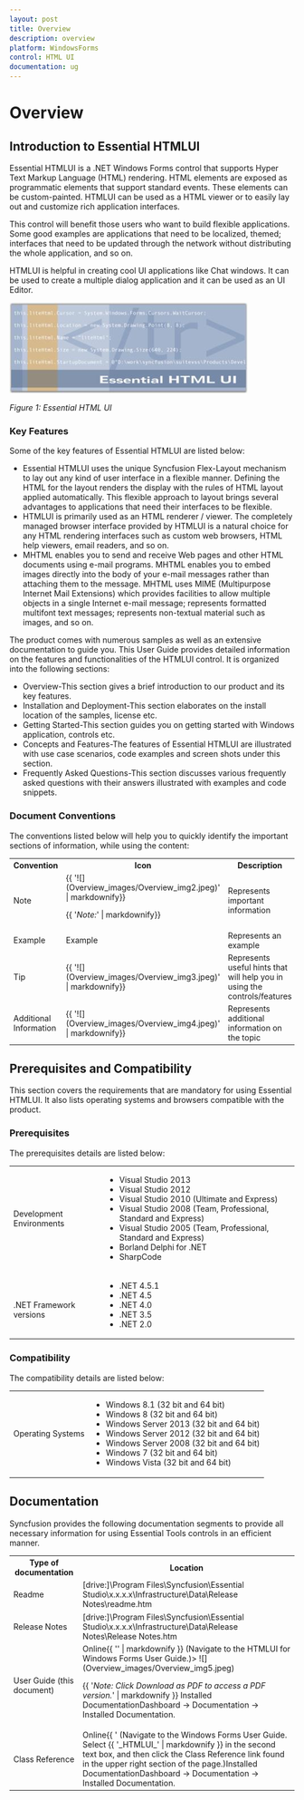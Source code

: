 ```yaml
---
layout: post
title: Overview
description: overview
platform: WindowsForms
control: HTML UI
documentation: ug
---
```


# Overview

## Introduction to Essential HTMLUI

Essential HTMLUI is a .NET Windows Forms control that supports Hyper Text Markup Language (HTML) rendering. HTML elements are exposed as programmatic elements that support standard events. These elements can be custom-painted. HTMLUI can be used as a HTML viewer or to easily lay out and customize rich application interfaces.

This control will benefit those users who want to build flexible applications. Some good examples are applications that need to be localized, themed; interfaces that need to be updated through the network without distributing the whole application, and so on.

HTMLUI is helpful in creating cool UI applications like Chat windows. It can be used to create a multiple dialog application and it can be used as an UI Editor.



![](Overview_images/Overview_img1.jpeg)



_Figure_ _1: Essential HTML UI_



### Key Features

Some of the key features of Essential HTMLUI are listed below:



* Essential HTMLUI uses the unique Syncfusion Flex-Layout mechanism to lay out any kind of user interface in a flexible manner. Defining the HTML for the layout renders the display with the rules of HTML layout applied automatically. This flexible approach to layout brings several advantages to applications that need their interfaces to be flexible. 
* HTMLUI is primarily used as an HTML renderer / viewer. The completely managed browser interface provided by HTMLUI is a natural choice for any HTML rendering interfaces such as custom web browsers, HTML help viewers, email readers, and so on.
* MHTML enables you to send and receive Web pages and other HTML documents using e-mail programs. MHTML enables you to embed images directly into the body of your e-mail messages rather than attaching them to the message. MHTML uses MIME (Multipurpose Internet Mail Extensions) which provides facilities to allow multiple objects in a single Internet e-mail message; represents formatted multifont text messages; represents non-textual material such as images, and so on.



The product comes with numerous samples as well as an extensive documentation to guide you. This User Guide provides detailed information on the features and functionalities of the HTMLUI control. It is organized into the following sections:



* Overview-This section gives a brief introduction to our product and its key features.
* Installation and Deployment-This section elaborates on the install location of the samples, license etc.
* Getting Started-This section guides you on getting started with Windows application, controls etc.
* Concepts and Features-The features of Essential HTMLUI are illustrated with use case scenarios, code examples and screen shots under this section.
* Frequently Asked Questions-This section discusses various frequently asked questions with their answers illustrated with examples and code snippets.



### Document Conventions

The conventions listed below will help you to quickly identify the important sections of information, while using the content:



<table>
<tr>
<th>
Convention</th><th>
Icon</th><th>
Description</th></tr>
<tr>
<td>
Note</td><td>
{{ '![](Overview_images/Overview_img2.jpeg)' | markdownify}}

{{ '_Note:_' | markdownify}}</td><td>
Represents important information</td></tr>
<tr>
<td>
Example</td><td>
Example</td><td>
Represents an example</td></tr>
<tr>
<td>
Tip</td><td>
{{ '![](Overview_images/Overview_img3.jpeg)' | markdownify}}

</td><td>
Represents useful hints that will help you in using the controls/features</td></tr>
<tr>
<td>
Additional Information</td><td>
{{ '![](Overview_images/Overview_img4.jpeg)' | markdownify}}

</td><td>
Represents additional information on the topic</td></tr>
</table>


## Prerequisites and Compatibility

This section covers the requirements that are mandatory for using Essential HTMLUI. It also lists operating systems and browsers compatible with the product.



### Prerequisites

The prerequisites details are listed below:



<table>
<tr>
<td>
Development Environments</td><td>
<ul>
<li> Visual Studio 2013</li>
<li> Visual Studio 2012</li>
<li> Visual Studio 2010 (Ultimate and Express)</li>
<li> Visual Studio 2008 (Team, Professional, Standard and Express)</li>
<li> Visual Studio 2005 (Team, Professional, Standard and Express)</li>
<li> Borland Delphi for .NET</li>
<li> SharpCode</li></ul> </td></tr>
<tr>
<td>
<br>.NET Framework versions</td><td>
<ul>
<li> .NET 4.5.1</li>
<li> .NET 4.5</li>
<li> .NET 4.0</li>
<li> .NET 3.5</li>
<li> .NET 2.0</li></ul></td></tr>
</table>





### Compatibility

The compatibility details are listed below:

<table>
<tr>
<td>
Operating Systems</td><td>
<ul>
<li> Windows 8.1 (32 bit and 64 bit)</li>
<li> Windows 8 (32 bit and 64 bit)</li>
<li> Windows Server 2013 (32 bit and 64 bit)</li>
<li> Windows Server 2012 (32 bit and 64 bit)</li>
<li> Windows Server 2008 (32 bit and 64 bit)</li>
<li> Windows 7 (32 bit and 64 bit)</li>
<li> Windows Vista (32 bit and 64 bit)</li></ul></td></tr>
</table>



## Documentation

Syncfusion provides the following documentation segments to provide all necessary information for using Essential Tools controls in an efficient manner.

<table>
<tr>
<th>
Type of documentation</th><th>
Location</th></tr>
<tr>
<td>
Readme</td><td>
[drive:]\Program Files\Syncfusion\Essential Studio\x.x.x.x\Infrastructure\Data\Release Notes\readme.htm </td></tr>
<tr>
<td>
Release Notes</td><td>
[drive:]\Program Files\Syncfusion\Essential Studio\x.x.x.x\Infrastructure\Data\Release Notes\Release Notes.htm </td></tr>
<tr>
<td>
User Guide (this document)</td><td>
Online{{ '<http://docs.syncfusion.com/windowsforms/htmlui/overview>' | markdownify }}  (Navigate to the HTMLUI for Windows Forms User Guide.)> ![](Overview_images/Overview_img5.jpeg)

{{ '_Note: Click Download as PDF to access a PDF version._' | markdownify }} Installed DocumentationDashboard -> Documentation -> Installed Documentation. </td></tr>
<tr>
<td>
Class Reference</td><td>
Online{{ '<http://docs.syncfusion.com/windowsforms/overview> (Navigate to the Windows Forms User Guide. Select {{ '_HTMLUI_' | markdownify }} in the second text box, and then click the Class Reference link found in the upper right section of the page.)Installed DocumentationDashboard -> Documentation -> Installed Documentation.</td></tr>
</table>


